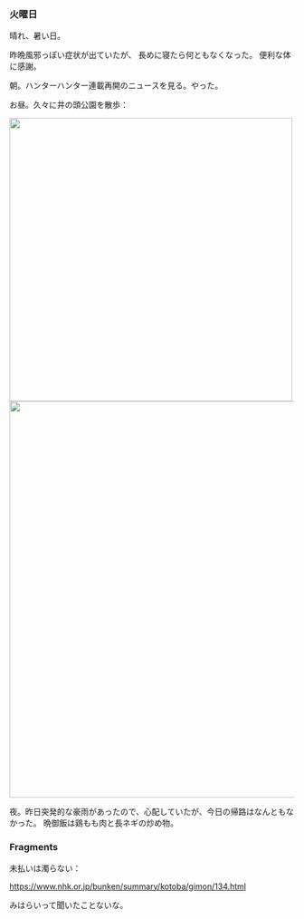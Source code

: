 ### 火曜日

晴れ、暑い日。

昨晩風邪っぽい症状が出ていたが、
長めに寝たら何ともなくなった。
便利な体に感謝。

朝。ハンターハンター連載再開のニュースを見る。やった。

お昼。久々に井の頭公園を散歩：

<img src="https://i.imgur.com/EBF4tGu.jpeg" width="500">

<img src="https://i.imgur.com/PHOUBfo.jpeg" width="700">

夜。昨日突発的な豪雨があったので、心配していたが、今日の帰路はなんともなかった。
晩御飯は鶏もも肉と長ネギの炒め物。

### Fragments

未払いは濁らない：

https://www.nhk.or.jp/bunken/summary/kotoba/gimon/134.html

みはらいって聞いたことないな。